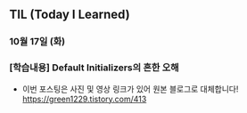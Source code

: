 ## TIL (Today I Learned)

### 10월 17일 (화)    

  ### [학습내용] Default Initializers의 흔한 오해      
  - 이번 포스팅은 사진 및 영상 링크가 있어 원본 블로그로 대체합니다!   
  https://green1229.tistory.com/413     
    